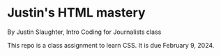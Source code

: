 # Justin's HTML mastery

By Justin Slaughter, Intro Coding for Journalists class

This repo is a class assignment to learn CSS. It is due February 9, 2024.
